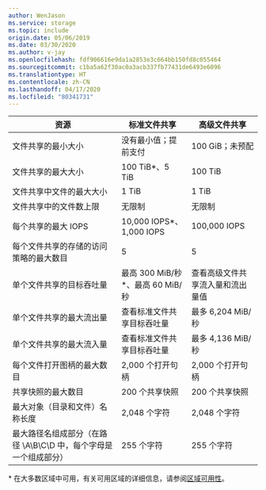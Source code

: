 ```yaml
---
author: WenJason
ms.service: storage
ms.topic: include
origin.date: 05/06/2019
ms.date: 03/30/2020
ms.author: v-jay
ms.openlocfilehash: fdf906616e9da1a2853e3c664bb150fd8c055464
ms.sourcegitcommit: c1ba5a62f30ac0a3acb337fb77431de6493e6096
ms.translationtype: HT
ms.contentlocale: zh-CN
ms.lasthandoff: 04/17/2020
ms.locfileid: "80341731"
---
```

| 资源 | 标准文件共享 | 高级文件共享 |
|----------|---------------|------------------------------------------|
| 文件共享的最小大小 | 没有最小值；提前支付 | 100 GiB；未预配 |
| 文件共享的最大大小 | 100 TiB*、5 TiB | 100 TiB |
| 文件共享中文件的最大大小 | 1 TiB | 1 TiB |
| 文件共享中的文件数上限 | 无限制 | 无限制 |
| 每个共享的最大 IOPS | 10,000 IOPS*、1,000 IOPS | 100,000 IOPS |
| 每个文件共享的存储的访问策略的最大数目 | 5 | 5 |
| 单个文件共享的目标吞吐量 | 最高 300 MiB/秒*、最高 60 MiB/秒  | 查看高级文件共享流入量和流出量值|
| 单个文件共享的最大流出量 | 查看标准文件共享目标吞吐量 | 最多 6,204 MiB/秒 |
| 单个文件共享的最大流入量 | 查看标准文件共享目标吞吐量 | 最多 4,136 MiB/秒 |
| 每个文件打开图柄的最大数目 | 2,000 个打开句柄 | 2,000 个打开句柄 |
| 共享快照的最大数目 | 200 个共享快照 | 200 个共享快照 |
| 最大对象（目录和文件）名称长度 | 2,048 个字符 | 2,048 个字符 |
| 最大路径名组成部分（在路径 \A\B\C\D 中，每个字母是一个组成部分） | 255 个字符 | 255 个字符 |

\* 在大多数区域中可用，有关可用区域的详细信息，请参阅[区域可用性](../articles/storage/files/storage-files-planning.md#regional-availability)。
